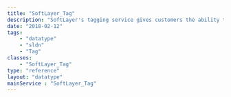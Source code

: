 ```yaml
---
title: "SoftLayer_Tag"
description: "SoftLayer's tagging service gives customers the ability to tag devices with keywords that can later be used to search upon. "
date: "2018-02-12"
tags:
    - "datatype"
    - "sldn"
    - "Tag"
classes:
    - "SoftLayer_Tag"
type: "reference"
layout: "datatype"
mainService : "SoftLayer_Tag"
---
```

